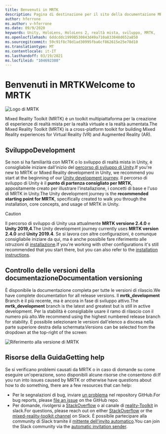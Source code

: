 ```yaml
---
title: Benvenuti in MRTK
description: Pagina di destinazione per il sito della documentazione MRTK-Unity.
author: hferrone
ms.author: v-hferrone
ms.date: 09/9/2020
keywords: Unity, HoloLens, HoloLens 2, realtà mista, sviluppo, MRTK,
ms.openlocfilehash: 6ddcddc19998530843d49a710a833848d652a850
ms.sourcegitcommit: 59c91f8c70d1ad30995fba6cf862615e25e78d10
ms.translationtype: MT
ms.contentlocale: it-IT
ms.lasthandoff: 03/19/2021
ms.locfileid: "104692388"
---
```

# <a name="welcome-to-mrtk"></a><span data-ttu-id="d63de-104">Benvenuti in MRTK</span><span class="sxs-lookup"><span data-stu-id="d63de-104">Welcome to MRTK</span></span>

![Logo di MRTK](features/Images/MRTK_Logo_Rev.png)

<span data-ttu-id="d63de-106">Mixed Reality Toolkit (MRTK) è un toolkit multipiattaforma per la creazione di esperienze di realtà mista per la realtà virtuale e la realtà aumentata.</span><span class="sxs-lookup"><span data-stu-id="d63de-106">The Mixed Reality Toolkit (MRTK) is a cross-platform toolkit for building Mixed Reality experiences for Virtual Reality (VR) and Augmented Reality (AR).</span></span>

## <a name="development"></a><span data-ttu-id="d63de-107">Sviluppo</span><span class="sxs-lookup"><span data-stu-id="d63de-107">Development</span></span>

<span data-ttu-id="d63de-108">Se non si ha familiarità con MRTK o lo sviluppo di realtà mista in Unity, è consigliabile iniziare dall'inizio del [percorso di sviluppo di Unity](https://docs.microsoft.com/windows/mixed-reality/unity-development-overview?tabs=mrtk%2Chl2).</span><span class="sxs-lookup"><span data-stu-id="d63de-108">If you're new to MRTK or Mixed Reality development in Unity, we recommend you start at the beginning of our [Unity development journey](https://docs.microsoft.com/windows/mixed-reality/unity-development-overview?tabs=mrtk%2Chl2).</span></span> <span data-ttu-id="d63de-109">Il percorso di sviluppo di Unity è il **punto di partenza consigliato per MRTK**, appositamente creato per illustrare l'installazione, i concetti di base e l'uso di MRTK in Unity.</span><span class="sxs-lookup"><span data-stu-id="d63de-109">The Unity development journey is the **recommended starting point for MRTK**, specifically created to walk you through the installation, core concepts, and usage of MRTK in Unity.</span></span>

> [!CAUTION]
> <span data-ttu-id="d63de-110">Il percorso di sviluppo di Unity usa attualmente **MRTK versione 2.4.0** e **Unity 2019,4**.</span><span class="sxs-lookup"><span data-stu-id="d63de-110">The Unity development journey currently uses **MRTK version 2.4.0** and **Unity 2019.4**.</span></span> <span data-ttu-id="d63de-111">Se si lavora con altre configurazioni, è comunque consigliabile iniziare da qui, ma è anche possibile fare riferimento alle istruzioni di [installazione](Installation.md).</span><span class="sxs-lookup"><span data-stu-id="d63de-111">If you're working with other configurations it's still recommended that you start there, but you can also refer to the [installation instructions](Installation.md).</span></span>

## <a name="documentation-versioning"></a><span data-ttu-id="d63de-112">Controllo delle versioni della documentazione</span><span class="sxs-lookup"><span data-stu-id="d63de-112">Documentation versioning</span></span>

<span data-ttu-id="d63de-113">È disponibile la documentazione completa per tutte le versioni di rilascio.</span><span class="sxs-lookup"><span data-stu-id="d63de-113">We have complete documentation for all release versions.</span></span> <span data-ttu-id="d63de-114">Il **mrtk_development** Branch è il più recente, ma è ancora in fase di sviluppo attivo.</span><span class="sxs-lookup"><span data-stu-id="d63de-114">The **mrtk_development** branch is the latest and greatest but is still in active development.</span></span> <span data-ttu-id="d63de-115">Per la stabilità è consigliabile usare il ramo di rilascio con il numero più alto.</span><span class="sxs-lookup"><span data-stu-id="d63de-115">We recommend using the highest numbered release branch for stability.</span></span> <span data-ttu-id="d63de-116">È possibile selezionare le versioni dall'elenco a discesa nella parte superiore destra della schermata:</span><span class="sxs-lookup"><span data-stu-id="d63de-116">Versions can be selected from the dropdown at the top-right of the screen:</span></span>

![Riferimento alla versione di MRTK](features/Images/MRTK-Doc-Versions.png)

## <a name="getting-help"></a><span data-ttu-id="d63de-118">Risorse della Guida</span><span class="sxs-lookup"><span data-stu-id="d63de-118">Getting help</span></span>

<span data-ttu-id="d63de-119">Se si verificano problemi causati da MRTK o in caso di domande su come eseguire un'operazione, sono disponibili alcune risorse che consentono di:</span><span class="sxs-lookup"><span data-stu-id="d63de-119">If you run into issues caused by MRTK or otherwise have questions about how to do something, there are a few resources that can help:</span></span>

* <span data-ttu-id="d63de-120">Per le segnalazioni di bug, inviare [un problema](https://github.com/microsoft/MixedRealityToolkit-Unity/issues/new/choose) nel repository GitHub.</span><span class="sxs-lookup"><span data-stu-id="d63de-120">For bug reports, please [file an issue](https://github.com/microsoft/MixedRealityToolkit-Unity/issues/new/choose) on the GitHub repo.</span></span>
* <span data-ttu-id="d63de-121">Per domande, rivolgersi a [StackOverflow](https://stackoverflow.com/questions/tagged/mrtk) o al canale di [reality-Toolkit](https://holodevelopers.slack.com/messages/C2H4HT858) in slack.</span><span class="sxs-lookup"><span data-stu-id="d63de-121">For questions, please reach out on either [StackOverflow](https://stackoverflow.com/questions/tagged/mrtk) or the [mixed-reality-toolkit channel](https://holodevelopers.slack.com/messages/C2H4HT858) on Slack.</span></span> <span data-ttu-id="d63de-122">È possibile partecipare alla community di Slack tramite il [mittente dell'invito automatico](https://holodevelopersslack.azurewebsites.net/).</span><span class="sxs-lookup"><span data-stu-id="d63de-122">You can join the Slack community via the [automatic invitation sender](https://holodevelopersslack.azurewebsites.net/).</span></span>
